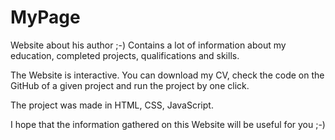# MyPage

Website about his author ;-) 
Contains a lot of information about my education, 
completed projects, qualifications and skills.

The Website is interactive. You can download my CV, 
check the code on the GitHub of a given project and 
run the project by one click.

The project was made in HTML, CSS, JavaScript.

I hope that the information gathered on this Website 
will be useful for you ;-)